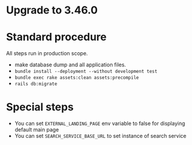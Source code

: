 # Upgrade to 3.46.0

# Standard procedure

All steps run in production scope.

- make database dump and all application files.
- `bundle install --deployment --without development test`
- `bundle exec rake assets:clean assets:precompile`
- `rails db:migrate`

# Special steps

- You can set `EXTERNAL_LANDING_PAGE` env variable to false for displaying default main page
- You can set `SEARCH_SERVICE_BASE_URL` to set instance of search service
